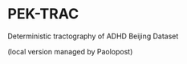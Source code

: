 PEK-TRAC
========

Deterministic tractography of ADHD Beijing Dataset

(local version managed by Paolopost)
